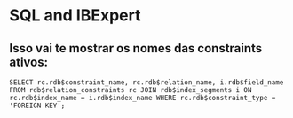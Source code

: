 # SQL and IBExpert

## Isso vai te mostrar os nomes das constraints ativos:

``SELECT rc.rdb$constraint_name, rc.rdb$relation_name, i.rdb$field_name
FROM rdb$relation_constraints rc
JOIN rdb$index_segments i ON rc.rdb$index_name = i.rdb$index_name
WHERE rc.rdb$constraint_type = 'FOREIGN KEY';``
